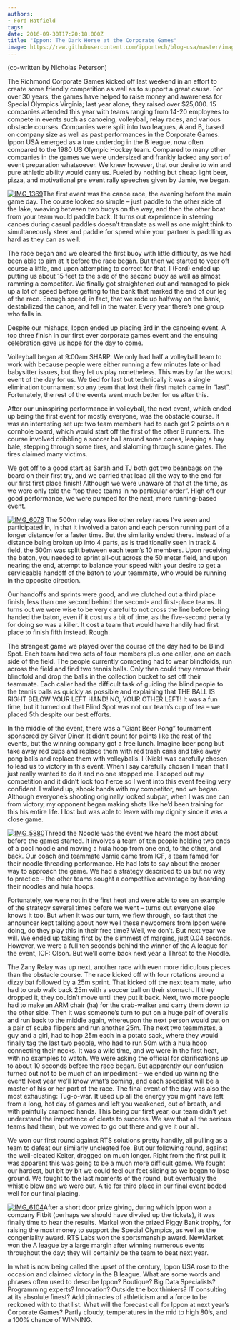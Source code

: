 ```yaml
---
authors:
- Ford Hatfield
tags:
date: 2016-09-30T17:20:18.000Z
title: "Ippon: The Dark Horse at the Corporate Games"
image: https://raw.githubusercontent.com/ippontech/blog-usa/master/images/2016/12/IMG_6104-1.jpg
---
```


(co-written by Nicholas Peterson)

The Richmond Corporate Games kicked off last weekend in an effort to create some friendly competition as well as to support a great cause. For over 30 years, the games have helped to raise money and awareness for Special Olympics Virginia; last year alone, they raised over $25,000. 15 companies attended this year with teams ranging from 14-20 employees to compete in events such as canoeing, volleyball, relay races, and various obstacle courses. Companies were split into two leagues, A and B, based on company size as well as past performances in the Corporate Games. Ippon USA emerged as a true underdog in the B league, now often compared to the 1980 US Olympic Hockey team. Compared to many other companies in the games we were undersized and frankly lacked any sort of event preparation whatsoever. We knew however, that our desire to win and pure athletic ability would carry us. Fueled by nothing but cheap light beer, pizza, and motivational pre event rally speeches given by Jamie, we began.

[![IMG_1369](https://raw.githubusercontent.com/ippontech/blog-usa/master/images/2016/09/IMG_1369-e1475267814795-225x300.jpg)](https://raw.githubusercontent.com/ippontech/blog-usa/master/images/2016/09/IMG_1369-e1475267814795.jpg)The first event was the canoe race, the evening before the main game day. The course looked so simple – just paddle to the other side of the lake, weaving between two buoys on the way, and then the other boat from your team would paddle back. It turns out experience in steering canoes during casual paddles doesn’t translate as well as one might think to simultaneously steer and paddle for speed while your partner is paddling as hard as they can as well.

The race began and we cleared the first buoy with little difficulty, as we had been able to aim at it before the race began. But then we started to veer off course a little, and upon attempting to correct for that, I (Ford) ended up putting us about 15 feet to the side of the second buoy as well as almost ramming a competitor. We finally got straightened out and managed to pick up a lot of speed before getting to the bank that marked the end of our leg of the race. Enough speed, in fact, that we rode up halfway on the bank, destabilized the canoe, and fell in the water. Every year there’s one group who falls in.

Despite our mishaps, Ippon ended up placing 3rd in the canoeing event. A top three finish in our first ever corporate games event and the ensuing celebration gave us hope for the day to come.

Volleyball began at 9:00am SHARP. We only had half a volleyball team to work with because people were either running a few minutes late or had babysitter issues, but they let us play nonetheless. This was by far the worst event of the day for us. We tied for last but technically it was a single elimination tournament so any team that lost their first match came in “last”. Fortunately, the rest of the events went much better for us after this.

After our uninspiring performance in volleyball, the next event, which ended up being the first event for mostly everyone, was the obstacle course. It was an interesting set up: two team members had to each get 2 points on a cornhole board, which would start off the first of the other 8 runners. The course involved dribbling a soccer ball around some cones, leaping a hay bale, stepping through some tires, and slaloming through some gates. The tires claimed many victims.

We got off to a good start as Sarah and TJ both got two beanbags on the board on their first try, and we carried that lead all the way to the end for our first first place finish! Although we were unaware of that at the time, as we were only told the “top three teams in no particular order”. High off our good performance, we were pumped for the next, more running-based event.

[![IMG_6078](https://raw.githubusercontent.com/ippontech/blog-usa/master/images/2016/09/IMG_6078-300x300.jpg)](https://raw.githubusercontent.com/ippontech/blog-usa/master/images/2016/09/IMG_6078.jpg) The 500m relay was like other relay races I’ve seen and participated in, in that it involved a baton and each person running part of a longer distance for a faster time. But the similarity ended there. Instead of a distance being broken up into 4 parts, as is traditionally seen in track & field, the 500m was split between each team’s 10 members. Upon receiving the baton, you needed to sprint all-out across the 50 meter field, and upon nearing the end, attempt to balance your speed with your desire to get a serviceable handoff of the baton to your teammate, who would be running in the opposite direction.

Our handoffs and sprints were good, and we clutched out a third place finish, less than one second behind the second- and first-place teams. It turns out we were wise to be very careful to not cross the line before being handed the baton, even if it cost us a bit of time, as the five-second penalty for doing so was a killer. It cost a team that would have handily had first place to finish fifth instead. Rough.

The strangest game we played over the course of the day had to be Blind Spot. Each team had two sets of four members plus one caller, one on each side of the field. The people currently competing had to wear blindfolds, run across the field and find two tennis balls. Only then could they remove their blindfold and drop the balls in the collection bucket to set off their teammate. Each caller had the difficult task of guiding the blind people to the tennis balls as quickly as possible and explaining that THE BALL IS RIGHT BELOW YOUR LEFT HAND! NO, YOUR OTHER LEFT! It was a fun time, but it turned out that Blind Spot was not our team’s cup of tea – we placed 5th despite our best efforts.

In the middle of the event, there was a “Giant Beer Pong” tournament sponsored by Silver Diner. It didn’t count for points like the rest of the events, but the winning company got a free lunch. Imagine beer pong but take away red cups and replace them with red trash cans and take away pong balls and replace them with volleyballs. I (Nick) was carefully chosen to lead us to victory in this event. When I say carefully chosen I mean that I just really wanted to do it and no one stopped me. I scoped out my competition and it didn’t look too fierce so I went into this event feeling very confident. I walked up, shook hands with my competitor, and we began. Although everyone’s shooting originally looked subpar, when I was one can from victory, my opponent began making shots like he’d been training for this his entire life. I lost but was able to leave with my dignity since it was a close game.

[![IMG_5880](https://raw.githubusercontent.com/ippontech/blog-usa/master/images/2016/09/IMG_5880-300x225.jpg)](https://raw.githubusercontent.com/ippontech/blog-usa/master/images/2016/09/IMG_5880.jpg)Thread the Noodle was the event we heard the most about before the games started. It involves a team of ten people holding two ends of a pool noodle and moving a hula hoop from one end, to the other, and back. Our coach and teammate Jamie came from ICF, a team famed for their noodle threading performance. He had lots to say about the proper way to approach the game. We had a strategy described to us but no way to practice – the other teams sought a competitive advantage by hoarding their noodles and hula hoops.

Fortunately, we were not in the first heat and were able to see an example of the strategy several times before we went – turns out everyone else knows it too. But when it was our turn, we flew through, so fast that the announcer kept talking about how well these newcomers from Ippon were doing, do they play this in their free time? Well, we don’t. But next year we will. We ended up taking first by the slimmest of margins, just 0.04 seconds. However, we were a full ten seconds behind the winner of the A league for the event, ICF: Olson. But we’ll come back next year a Threat to the Noodle.

The Zany Relay was up next, another race with even more ridiculous pieces than the obstacle course. The race kicked off with four rotations around a dizzy bat followed by a 25m sprint. That kicked off the next team mate, who had to crab walk back 25m with a soccer ball on their stomach. If they dropped it, they couldn’t move until they put it back. Next, two more people had to make an ARM chair (ha) for the crab-walker and carry them down to the other side. Then it was someone’s turn to put on a huge pair of overalls and run back to the middle again, whereupon the next person would put on a pair of scuba flippers and run another 25m. The next two teammates, a guy and a girl, had to hop 25m each in a potato sack, where they would finally tag the last two people, who had to run 50m with a hula hoop connecting their necks.
 It was a wild time, and we were in the first heat, with no examples to watch. We were asking the official for clarifications up to about 10 seconds before the race began. But apparently our confusion turned out not to be much of an impediment – we ended up winning the event! Next year we’ll know what’s coming, and each specialist will be a master of his or her part of the race.
 The final event of the day was also the most exhausting: Tug-o-war. It used up all the energy you might have left from a long, hot day of games and left you weakened, out of breath, and with painfully cramped hands. This being our first year, our team didn’t yet understand the importance of cleats to success. We saw that all the serious teams had them, but we vowed to go out there and give it our all.

We won our first round against RTS solutions pretty handily, all pulling as a team to defeat our similarly uncleated foe. But our following round, against the well-cleated Keiter, dragged on much longer. Right from the first pull it was apparent this was going to be a much more difficult game. We fought our hardest, but bit by bit we could feel our feet sliding as we began to lose ground. We fought to the last moments of the round, but eventually the whistle blew and we were out. A tie for third place in our final event boded well for our final placing.

[![IMG_6104](https://raw.githubusercontent.com/ippontech/blog-usa/master/images/2016/09/IMG_6104-300x300.jpg)](https://raw.githubusercontent.com/ippontech/blog-usa/master/images/2016/09/IMG_6104.jpg)After a short door prize giving, during which Ippon won a company Fitbit (perhaps we should have divvied up the tickets), it was finally time to hear the results. Markel won the prized Piggy Bank trophy, for raising the most money to support the Special Olympics, as well as the congeniality award. RTS Labs won the sportsmanship award. NewMarket won the A league by a large margin after winning numerous events throughout the day; they will certainly be the team to beat next year.

In what is now being called the upset of the century, Ippon USA rose to the occasion and claimed victory in the B league. What are some words and phrases often used to describe Ippon? Boutique? Big Data Specialists? Programming experts? Innovation? Outside the box thinkers? IT consulting at its absolute finest? Add pinnacles of athleticism and a force to be reckoned with to that list. What will the forecast call for Ippon at next year’s Corporate Games? Partly cloudy, temperatures in the mid to high 80’s, and a 100% chance of WINNING.
